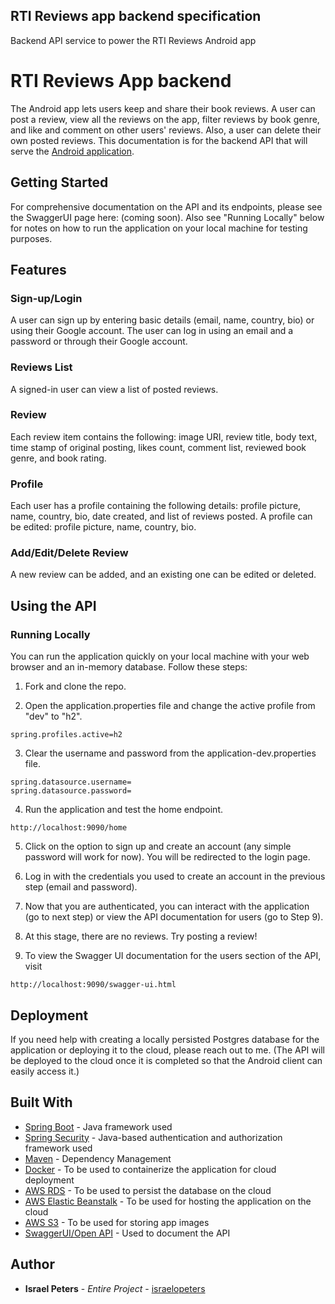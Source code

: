 ## RTI Reviews app backend specification
Backend API service to power the RTI Reviews Android app

# RTI Reviews App backend
The Android app lets users keep and share their book reviews. A user can post a review, view all the reviews on the app, filter reviews by book genre, and like and comment on other users' reviews. Also, a user can delete their own posted reviews. This documentation is for the backend API that will serve the [Android application](https://github.com/israelopeters/rti-reviews-android).

## Getting Started

For comprehensive documentation on the API and its endpoints, please see the SwaggerUI page here: (coming soon). 
Also see "Running Locally" below for notes on how to run the application on your local machine for testing purposes.


## Features

### Sign-up/Login
A user can sign up by entering basic details (email, name, country, bio) or using their Google account. The user can log in using an email and a password or through their Google account.

### Reviews List
A signed-in user can view a list of posted reviews.

### Review
Each review item contains the following: image URI, review title, body text, time stamp of original posting, likes count, comment list, reviewed book genre, and book rating.

### Profile
Each user has a profile containing the following details: profile picture, name, country, bio, date created, and list of reviews posted. A profile can be edited: profile picture, name, country, bio.

### Add/Edit/Delete Review
A new review can be added, and an existing one can be edited or deleted. 

## Using the API

### Running Locally
You can run the application quickly on your local machine with your web browser and an in-memory database. Follow these steps:


1. Fork and clone the repo.

2. Open the application.properties file and change the active profile from "dev" to "h2".

```
spring.profiles.active=h2
```

3. Clear the username and password from the application-dev.properties file.

```
spring.datasource.username=
spring.datasource.password=
```

4. Run the application and test the home endpoint.

```
http://localhost:9090/home
```
5. Click on the option to sign up and create an account (any simple password will work for now). You will be redirected to the login page.

6. Log in with the credentials you used to create an account in the previous step (email and password).

7. Now that you are authenticated, you can interact with the application (go to next step) or view the API documentation for users (go to Step 9).

8. At this stage, there are no reviews. Try posting a review!

9. To view the Swagger UI documentation for the users section of the API, visit 

```
http://localhost:9090/swagger-ui.html
```

## Deployment

If you need help with creating a locally persisted Postgres database for the application or deploying it to the cloud, please reach out to me.
(The API will be deployed to the cloud once it is completed so that the Android client can easily access it.)


## Built With

* [Spring Boot](https://spring.io/projects/spring-boot) - Java framework used
* [Spring Security](https://spring.io/projects/spring-security) - Java-based authentication and authorization framework used
* [Maven](https://maven.apache.org/) - Dependency Management
* [Docker](https://www.docker.com/) - To be used to containerize the application for cloud deployment
* [AWS RDS](https://aws.amazon.com/rds/) - To be used to persist the database on the cloud
* [AWS Elastic Beanstalk](https://aws.amazon.com/elasticbeanstalk/) - To be used for hosting the application on the cloud
* [AWS S3](https://aws.amazon.com/s3/) - To be used for storing app images
* [SwaggerUI/Open API](https://swagger.io/tools/swagger-ui/) - Used to document the API

## Author

* **Israel Peters** - *Entire Project* - [israelopeters](https://github.com/israelopeters)
